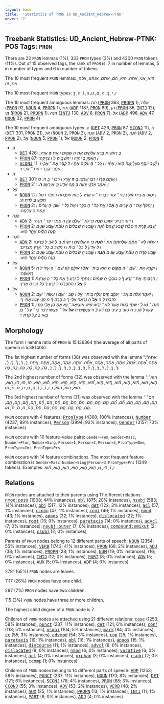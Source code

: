 ```yaml
---
layout: base
title:  'Statistics of PRON in UD_Ancient_Hebrew-PTNK'
udver: '2'
---
```


## Treebank Statistics: UD_Ancient_Hebrew-PTNK: POS Tags: `PRON`

There are 22 `PRON` lemmas (1%), 333 `PRON` types (3%) and 4300 `PRON` tokens (11%).
Out of 15 observed tags, the rank of `PRON` is: 7 in number of lemmas, 5 in number of types and 6 in number of tokens.

The 10 most frequent `PRON` lemmas: <em>הוא, אני, אתה, היא, הם, אתם, אנחנו, אלה, את, זה</em>

The 10 most frequent `PRON` types:  <em>ו, י, ךָ, הּ, ם, נוּ, ךְ, ו֙, הָ, ךָ֖</em>

The 10 most frequent ambiguous lemmas: <em>הם</em> (<tt><a href="hbo_ptnk-pos-PRON.html">PRON</a></tt> 363, <tt><a href="hbo_ptnk-pos-PROPN.html">PROPN</a></tt> 1), <em>אלה</em> (<tt><a href="hbo_ptnk-pos-PRON.html">PRON</a></tt> 92, <tt><a href="hbo_ptnk-pos-NOUN.html">NOUN</a></tt> 4, <tt><a href="hbo_ptnk-pos-PROPN.html">PROPN</a></tt> 1), <em>את</em> (<tt><a href="hbo_ptnk-pos-ADP.html">ADP</a></tt> 1187, <tt><a href="hbo_ptnk-pos-PRON.html">PRON</a></tt> 89), <em>הן</em> (<tt><a href="hbo_ptnk-pos-PRON.html">PRON</a></tt> 36, <tt><a href="hbo_ptnk-pos-INTJ.html">INTJ</a></tt> 12), <em>מי</em> (<tt><a href="hbo_ptnk-pos-PRON.html">PRON</a></tt> 21, <tt><a href="hbo_ptnk-pos-PROPN.html">PROPN</a></tt> 1), <em>הנה</em> (<tt><a href="hbo_ptnk-pos-INTJ.html">INTJ</a></tt> 130, <tt><a href="hbo_ptnk-pos-ADV.html">ADV</a></tt> 8, <tt><a href="hbo_ptnk-pos-PRON.html">PRON</a></tt> 7), <em>אל</em> (<tt><a href="hbo_ptnk-pos-ADP.html">ADP</a></tt> 496, <tt><a href="hbo_ptnk-pos-ADV.html">ADV</a></tt> 47, <tt><a href="hbo_ptnk-pos-NOUN.html">NOUN</a></tt> 32, <tt><a href="hbo_ptnk-pos-PRON.html">PRON</a></tt> 4)

The 10 most frequent ambiguous types:  <em>הָ</em> (<tt><a href="hbo_ptnk-pos-DET.html">DET</a></tt> 426, <tt><a href="hbo_ptnk-pos-PRON.html">PRON</a></tt> 87, <tt><a href="hbo_ptnk-pos-SCONJ.html">SCONJ</a></tt> 11), <em>ה</em> (<tt><a href="hbo_ptnk-pos-DET.html">DET</a></tt> 301, <tt><a href="hbo_ptnk-pos-PRON.html">PRON</a></tt> 21), <em>אֵ֔ל</em> (<tt><a href="hbo_ptnk-pos-NOUN.html">NOUN</a></tt> 2, <tt><a href="hbo_ptnk-pos-PRON.html">PRON</a></tt> 2), <em>הֵ֑נָּה</em> (<tt><a href="hbo_ptnk-pos-ADV.html">ADV</a></tt> 2, <tt><a href="hbo_ptnk-pos-PRON.html">PRON</a></tt> 2), <em>הֵ֔נָּה</em> (<tt><a href="hbo_ptnk-pos-ADV.html">ADV</a></tt> 2, <tt><a href="hbo_ptnk-pos-PRON.html">PRON</a></tt> 2), <em>אֵ֑ל</em> (<tt><a href="hbo_ptnk-pos-NOUN.html">NOUN</a></tt> 5, <tt><a href="hbo_ptnk-pos-PRON.html">PRON</a></tt> 1), <em>אֵל֙</em> (<tt><a href="hbo_ptnk-pos-NOUN.html">NOUN</a></tt> 2, <tt><a href="hbo_ptnk-pos-PRON.html">PRON</a></tt> 1)


* <em>הָ</em>
  * <tt><a href="hbo_ptnk-pos-DET.html">DET</a></tt> 426: <em>בְּ רֵאשִׁ֖ית בָּרָ֣א אֱלֹהִ֑ים אֵ֥ת הַ שָּׁמַ֖יִם וְ אֵ֥ת <b>הָ</b> אָֽרֶץ ׃</em>
  * <tt><a href="hbo_ptnk-pos-PRON.html">PRON</a></tt> 87: <em>וְ הֶאֱמִ֖ן בַּֽ יהוָ֑ה וַ יַּחְשְׁבֶ֥ <b>הָ</b> לֹּ֖ ו צְדָקָֽה ׃</em>
  * <tt><a href="hbo_ptnk-pos-SCONJ.html">SCONJ</a></tt> 11: <em>וַ יָּ֨שָׁב יֹוסֵ֤ף מִצְרַ֨יְמָה֙ ה֣וּא וְ אֶחָ֔י ו וְ כָל ־ <b>הָ</b> עֹלִ֥ים אִתֹּ֖ ו לִ קְבֹּ֣ר אֶת ־ אָבִ֑י ו אַחֲרֵ֖י קָבְרֹ֥ ו אֶת ־ אָבִֽי ו ׃</em>
* <em>ה</em>
  * <tt><a href="hbo_ptnk-pos-DET.html">DET</a></tt> 301: <em>וְ אַתֶּ֖ם פְּר֣וּ וּ רְב֑וּ שִׁרְצ֥וּ בָ <b>ה</b> אָ֖רֶץ וּ רְבוּ ־ בָֽ הּ ׃ ס</em>
  * <tt><a href="hbo_ptnk-pos-PRON.html">PRON</a></tt> 21: <em>וַ יֹּאמַ֑ר אֲדֹנָ֣י יֱהוִ֔ה בַּ מָּ֥ה אֵדַ֖ע כִּ֥י אִֽירָשֶֽׁנָּ <b>ה</b> ׃</em>
* <em>אֵ֔ל</em>
  * <tt><a href="hbo_ptnk-pos-NOUN.html">NOUN</a></tt> 2: <em>וַ יִּסְעוּ֙ מִ בֵּ֣ית <b>אֵ֔ל</b> וַֽ יְהִי ־ עֹ֥וד כִּבְרַת ־ הָ אָ֖רֶץ לָ בֹ֣וא אֶפְרָ֑תָה וַ תֵּ֥לֶד רָחֵ֖ל וַ תְּקַ֥שׁ בְּ לִדְתָּֽ הּ ׃</em>
  * <tt><a href="hbo_ptnk-pos-PRON.html">PRON</a></tt> 2: <em>וַֽ יַּהֲפֹךְ֙ אֶת ־ הֶ עָרִ֣ים הָ <b>אֵ֔ל</b> וְ אֵ֖ת כָּל ־ הַ כִּכָּ֑ר וְ אֵת֙ כָּל ־ יֹשְׁבֵ֣י הֶ עָרִ֔ים וְ צֶ֖מַח הָ אֲדָמָֽה ׃</em>
* <em>הֵ֑נָּה</em>
  * <tt><a href="hbo_ptnk-pos-ADV.html">ADV</a></tt> 2: <em>וְ דֹ֥ור רְבִיעִ֖י יָשׁ֣וּבוּ <b>הֵ֑נָּה</b> כִּ֧י לֹא ־ שָׁלֵ֛ם עֲוֹ֥ן הָ אֱמֹרִ֖י עַד ־ הֵֽנָּה ׃</em>
  * <tt><a href="hbo_ptnk-pos-PRON.html">PRON</a></tt> 2: <em>שֶׁ֧בַע פָּרֹ֣ת הַ טֹּבֹ֗ת שֶׁ֤בַע שָׁנִים֙ הֵ֔נָּה וְ שֶׁ֤בַע הַֽ שִּׁבֳּלִים֙ הַ טֹּבֹ֔ת שֶׁ֥בַע שָׁנִ֖ים <b>הֵ֑נָּה</b> חֲלֹ֖ום אֶחָ֥ד הֽוּא ׃</em>
* <em>הֵ֔נָּה</em>
  * <tt><a href="hbo_ptnk-pos-ADV.html">ADV</a></tt> 2: <em>וְ עַתָּ֗ה לֹֽא ־ אַתֶּ֞ם שְׁלַחְתֶּ֤ם אֹתִ י֙ <b>הֵ֔נָּה</b> כִּ֖י הָ אֱלֹהִ֑ים וַ יְשִׂימֵ֨ נִֽי לְ אָ֜ב לְ פַרְעֹ֗ה וּ לְ אָדֹון֙ לְ כָל ־ בֵּיתֹ֔ ו וּ מֹשֵׁ֖ל בְּ כָל ־ אֶ֥רֶץ מִצְרָֽיִם ׃</em>
  * <tt><a href="hbo_ptnk-pos-PRON.html">PRON</a></tt> 2: <em>שֶׁ֧בַע פָּרֹ֣ת הַ טֹּבֹ֗ת שֶׁ֤בַע שָׁנִים֙ <b>הֵ֔נָּה</b> וְ שֶׁ֤בַע הַֽ שִּׁבֳּלִים֙ הַ טֹּבֹ֔ת שֶׁ֥בַע שָׁנִ֖ים הֵ֑נָּה חֲלֹ֖ום אֶחָ֥ד הֽוּא ׃</em>
* <em>אֵ֑ל</em>
  * <tt><a href="hbo_ptnk-pos-NOUN.html">NOUN</a></tt> 5: <em>וַ יִּקְרָ֛א אֶת ־ שֵֽׁם ־ הַ מָּקֹ֥ום הַ ה֖וּא בֵּֽית ־ <b>אֵ֑ל</b> וְ אוּלָ֛ם ל֥וּז שֵׁם ־ הָ עִ֖יר לָ ה רִאשֹׁנָֽה ׃</em>
  * <tt><a href="hbo_ptnk-pos-PRON.html">PRON</a></tt> 1: <em>וְ הִרְבֵּיתִ֤י אֶֽת ־ זַרְעֲ ךָ֙ כְּ כֹוכְבֵ֣י הַ שָּׁמַ֔יִם וְ נָתַתִּ֣י לְ זַרְעֲ ךָ֔ אֵ֥ת כָּל ־ הָ אֲרָצֹ֖ת הָ <b>אֵ֑ל</b> וְ הִתְבָּרֲכ֣וּ בְ זַרְעֲ ךָ֔ כֹּ֖ל גֹּויֵ֥י הָ אָֽרֶץ ׃</em>
* <em>אֵל֙</em>
  * <tt><a href="hbo_ptnk-pos-NOUN.html">NOUN</a></tt> 2: <em>וַ יֹּ֤אמֶר אֱלֹהִים֙ אֶֽל ־ יַעֲקֹ֔ב ק֛וּם עֲלֵ֥ה בֵֽית ־ אֵ֖ל וְ שֶׁב ־ שָׁ֑ם וַ עֲשֵׂה ־ שָׁ֣ם מִזְבֵּ֔חַ לָ ה <b>אֵל֙</b> הַ נִּרְאֶ֣ה אֵלֶ֔י ךָ בְּ בָרְחֲ ךָ֔ מִ פְּנֵ֖י עֵשָׂ֥ו אָחִֽי ךָ ׃</em>
  * <tt><a href="hbo_ptnk-pos-PRON.html">PRON</a></tt> 1: <em>הִנֵּה ־ נָ֨א לִ֜ י שְׁתֵּ֣י בָנֹ֗ות אֲשֶׁ֤ר לֹֽא ־ יָדְעוּ֙ אִ֔ישׁ אֹוצִֽיאָה ־ נָּ֤א אֶתְ הֶן֙ אֲלֵי כֶ֔ם וַ עֲשׂ֣וּ לָ הֶ֔ן כַּ ה טֹּ֖וב בְּ עֵינֵי כֶ֑ם רַ֠ק לָֽ ה אֲנָשִׁ֤ים הָ <b>אֵל֙</b> אַל ־ תַּעֲשׂ֣וּ דָבָ֔ר כִּֽי ־ עַל ־ כֵּ֥ן בָּ֖אוּ בְּ צֵ֥ל קֹרָתִֽ י ׃</em>

## Morphology

The form / lemma ratio of `PRON` is 15.136364 (the average of all parts of speech is 5.381405).

The 1st highest number of forms (38) was observed with the lemma “אתה”: <em>אַ֔תָּה, אַ֠תָּה, אַ֨תָּה֙, אַתָּ֕ה, אַתָּ֖ה, אַתָּ֛ה, אַתָּ֞ה, אַתָּ֣ה, אַתָּ֥ה, אַתָּה֙, אָ֑תָּה, אָֽתָּה, ךְ, ךְ֒, ךְ֙, ךָ, ךָ֒, ךָ֔, ךָ֖, ךָ֗, ךָ֙, ךָ֛, ךָ֜, ךָ֞, ךָ֣, ךָ֤, ךָ֥, ךָ֧, ךָ֨, ךָ֩, ךָ֮, ךָּ, כָ֖ה, כָ֛ה, כָ֞ה, כָ֣ה, כָ֥ה, כָּה</em>.

The 2nd highest number of forms (32) was observed with the lemma “הוא”: <em>ה֑וּא, ה֔וּא, ה֕וּא, ה֖וּא, ה֗וּא, ה֚וּא, ה֛וּא, ה֠וּא, ה֣וּא, ה֤וּא, ה֥וּא, ה֧וּא, ה֨וּא, הֽוּא, הׄוּׄ, הוּ, הוּ֙, הוּא, הוּא֙, הוּא֩, הוּא֮, ו, ו֒, ו֙, ו֮, וׄ, נּ֛וּ, נּ֣וּ, נּוּ, נּוּ֙, נּוּ֩, תּוּ</em>.

The 3rd highest number of forms (31) was observed with the lemma “הם”: <em>הֵ֑ם, הֵ֔ם, הֵ֖ם, הֵ֚ם, הֵ֞ם, הֵ֠ם, הֵ֣ם, הֵ֥ם, הֵֽם, הֵם֒, הֵם֙, הֶ֑ם, הֶ֔ם, הֶ֖ם, הֶ֗ם, הֶ֛ם, הֶ֜ם, הֶ֣ם, הֶ֤ם, הֶ֥ם, הֶ֧ם, הֶּ֑ם, הֶֽם, הֶם֒, הֶם֙, הֶם֩, הֶם֮, ם, ם֙, ם֮, מֹו</em>.

`PRON` occurs with 4 features: <tt><a href="hbo_ptnk-feat-PronType.html">PronType</a></tt> (4300; 100% instances), <tt><a href="hbo_ptnk-feat-Number.html">Number</a></tt> (4237; 99% instances), <tt><a href="hbo_ptnk-feat-Person.html">Person</a></tt> (3994; 93% instances), <tt><a href="hbo_ptnk-feat-Gender.html">Gender</a></tt> (3157; 73% instances)

`PRON` occurs with 10 feature-value pairs: `Gender=Fem`, `Gender=Masc`, `Number=Plur`, `Number=Sing`, `Person=1`, `Person=2`, `Person=3`, `PronType=Dem`, `PronType=Int`, `PronType=Prs`

`PRON` occurs with 14 feature combinations.
The most frequent feature combination is `Gender=Masc|Number=Sing|Person=3|PronType=Prs` (1349 tokens).
Examples: <em>ו, ו֙, הוּ, נּוּ, ה֖וּא, ה֥וּא, ה֣וּא, הֽוּא, ה֑וּא, ה֗וּא</em>


## Relations

`PRON` nodes are attached to their parents using 17 different relations: <tt><a href="hbo_ptnk-dep-nmod-poss.html">nmod:poss</a></tt> (1908; 44% instances), <tt><a href="hbo_ptnk-dep-obl.html">obl</a></tt> (875; 20% instances), <tt><a href="hbo_ptnk-dep-nsubj.html">nsubj</a></tt> (583; 14% instances), <tt><a href="hbo_ptnk-dep-obj.html">obj</a></tt> (517; 12% instances), <tt><a href="hbo_ptnk-dep-det.html">det</a></tt> (122; 3% instances), <tt><a href="hbo_ptnk-dep-acl.html">acl</a></tt> (57; 1% instances), <tt><a href="hbo_ptnk-dep-ccomp.html">ccomp</a></tt> (47; 1% instances), <tt><a href="hbo_ptnk-dep-conj.html">conj</a></tt> (46; 1% instances), <tt><a href="hbo_ptnk-dep-nmod.html">nmod</a></tt> (43; 1% instances), <tt><a href="hbo_ptnk-dep-appos.html">appos</a></tt> (32; 1% instances), <tt><a href="hbo_ptnk-dep-dislocated.html">dislocated</a></tt> (22; 1% instances), <tt><a href="hbo_ptnk-dep-root.html">root</a></tt> (16; 0% instances), <tt><a href="hbo_ptnk-dep-parataxis.html">parataxis</a></tt> (14; 0% instances), <tt><a href="hbo_ptnk-dep-advcl.html">advcl</a></tt> (7; 0% instances), <tt><a href="hbo_ptnk-dep-nsubj-outer.html">nsubj:outer</a></tt> (7; 0% instances), <tt><a href="hbo_ptnk-dep-compound-smixut.html">compound:smixut</a></tt> (2; 0% instances), <tt><a href="hbo_ptnk-dep-csubj.html">csubj</a></tt> (2; 0% instances)

Parents of `PRON` nodes belong to 12 different parts of speech: <tt><a href="hbo_ptnk-pos-NOUN.html">NOUN</a></tt> (2354; 55% instances), <tt><a href="hbo_ptnk-pos-VERB.html">VERB</a></tt> (1743; 41% instances), <tt><a href="hbo_ptnk-pos-PRON.html">PRON</a></tt> (68; 2% instances), <tt><a href="hbo_ptnk-pos-ADJ.html">ADJ</a></tt> (38; 1% instances), <tt><a href="hbo_ptnk-pos-PROPN.html">PROPN</a></tt> (28; 1% instances), <tt><a href="hbo_ptnk-pos-NUM.html">NUM</a></tt> (19; 0% instances),  (16; 0% instances), <tt><a href="hbo_ptnk-pos-INTJ.html">INTJ</a></tt> (12; 0% instances), <tt><a href="hbo_ptnk-pos-PART.html">PART</a></tt> (8; 0% instances), <tt><a href="hbo_ptnk-pos-ADV.html">ADV</a></tt> (5; 0% instances), <tt><a href="hbo_ptnk-pos-AUX.html">AUX</a></tt> (5; 0% instances), <tt><a href="hbo_ptnk-pos-ADP.html">ADP</a></tt> (4; 0% instances)

2781 (65%) `PRON` nodes are leaves.

1117 (26%) `PRON` nodes have one child.

287 (7%) `PRON` nodes have two children.

115 (3%) `PRON` nodes have three or more children.

The highest child degree of a `PRON` node is 7.

Children of `PRON` nodes are attached using 21 different relations: <tt><a href="hbo_ptnk-dep-case.html">case</a></tt> (1253; 58% instances), <tt><a href="hbo_ptnk-dep-punct.html">punct</a></tt> (237; 11% instances), <tt><a href="hbo_ptnk-dep-det.html">det</a></tt> (121; 6% instances), <tt><a href="hbo_ptnk-dep-conj.html">conj</a></tt> (113; 5% instances), <tt><a href="hbo_ptnk-dep-nsubj.html">nsubj</a></tt> (104; 5% instances), <tt><a href="hbo_ptnk-dep-mark.html">mark</a></tt> (84; 4% instances), <tt><a href="hbo_ptnk-dep-cc.html">cc</a></tt> (55; 3% instances), <tt><a href="hbo_ptnk-dep-advmod.html">advmod</a></tt> (54; 3% instances), <tt><a href="hbo_ptnk-dep-cop.html">cop</a></tt> (25; 1% instances), <tt><a href="hbo_ptnk-dep-parataxis.html">parataxis</a></tt> (19; 1% instances), <tt><a href="hbo_ptnk-dep-obl.html">obl</a></tt> (16; 1% instances), <tt><a href="hbo_ptnk-dep-appos.html">appos</a></tt> (15; 1% instances), <tt><a href="hbo_ptnk-dep-discourse.html">discourse</a></tt> (11; 1% instances), <tt><a href="hbo_ptnk-dep-advcl.html">advcl</a></tt> (8; 0% instances), <tt><a href="hbo_ptnk-dep-dislocated.html">dislocated</a></tt> (8; 0% instances), <tt><a href="hbo_ptnk-dep-nmod.html">nmod</a></tt> (6; 0% instances), <tt><a href="hbo_ptnk-dep-vocative.html">vocative</a></tt> (6; 0% instances), <tt><a href="hbo_ptnk-dep-acl.html">acl</a></tt> (4; 0% instances), <tt><a href="hbo_ptnk-dep-orphan.html">orphan</a></tt> (3; 0% instances), <tt><a href="hbo_ptnk-dep-csubj.html">csubj</a></tt> (2; 0% instances), <tt><a href="hbo_ptnk-dep-ccomp.html">ccomp</a></tt> (1; 0% instances)

Children of `PRON` nodes belong to 14 different parts of speech: <tt><a href="hbo_ptnk-pos-ADP.html">ADP</a></tt> (1253; 58% instances), <tt><a href="hbo_ptnk-pos-PUNCT.html">PUNCT</a></tt> (237; 11% instances), <tt><a href="hbo_ptnk-pos-NOUN.html">NOUN</a></tt> (170; 8% instances), <tt><a href="hbo_ptnk-pos-DET.html">DET</a></tt> (121; 6% instances), <tt><a href="hbo_ptnk-pos-SCONJ.html">SCONJ</a></tt> (78; 4% instances), <tt><a href="hbo_ptnk-pos-PRON.html">PRON</a></tt> (68; 3% instances), <tt><a href="hbo_ptnk-pos-CCONJ.html">CCONJ</a></tt> (55; 3% instances), <tt><a href="hbo_ptnk-pos-ADV.html">ADV</a></tt> (53; 2% instances), <tt><a href="hbo_ptnk-pos-VERB.html">VERB</a></tt> (48; 2% instances), <tt><a href="hbo_ptnk-pos-AUX.html">AUX</a></tt> (25; 1% instances), <tt><a href="hbo_ptnk-pos-PROPN.html">PROPN</a></tt> (13; 1% instances), <tt><a href="hbo_ptnk-pos-INTJ.html">INTJ</a></tt> (11; 1% instances), <tt><a href="hbo_ptnk-pos-PART.html">PART</a></tt> (9; 0% instances), <tt><a href="hbo_ptnk-pos-ADJ.html">ADJ</a></tt> (4; 0% instances)

